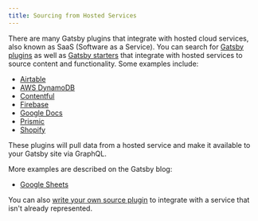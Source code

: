```yaml
---
title: Sourcing from Hosted Services
---
```


There are many Gatsby plugins that integrate with hosted cloud services, also known as SaaS (Software as a Service). You can search for [Gatsby plugins](/plugins/) as well as [Gatsby starters](/starters/) that integrate with hosted services to source content and functionality. Some examples include:

-   [Airtable](/packages/gatsby-source-airtable)
-   [AWS DynamoDB](/packages/gatsby-source-dynamodb)
-   [Contentful](/packages/gatsby-source-contentful/)
-   [Firebase](/packages/gatsby-source-firebase)
-   [Google Docs](/packages/gatsby-source-google-docs)
-   [Prismic](/packages/gatsby-source-prismic-graphql)
-   [Shopify](/packages/gatsby-source-shopify)

These plugins will pull data from a hosted service and make it available to your Gatsby site via GraphQL.

More examples are described on the Gatsby blog:

-   [Google Sheets](/blog/2019-07-23-google-sheets-gatsby-acroyoga-video-explorer/)

You can also [write your own source plugin](/docs/creating-a-source-plugin/) to integrate with a service that isn't already represented.
